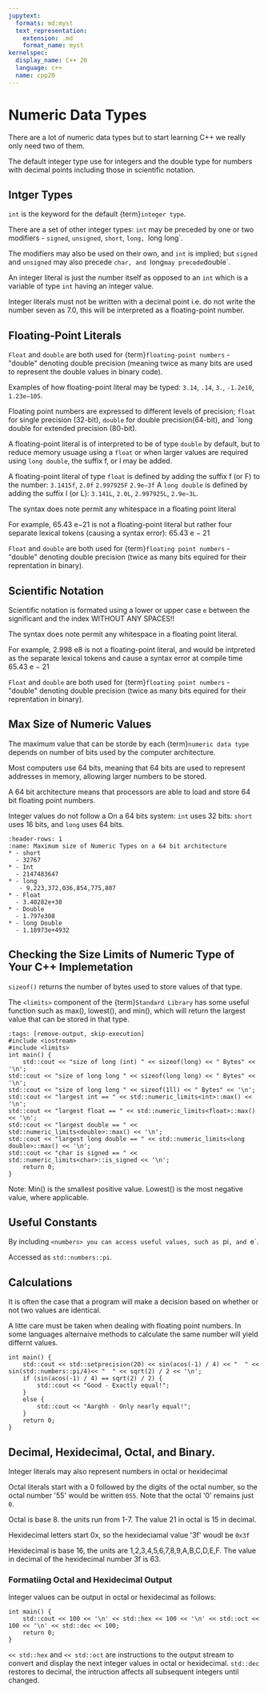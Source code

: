 ```yaml
---
jupytext:
  formats: md:myst
  text_representation:
    extension: .md
    format_name: myst
kernelspec:
  display_name: C++ 20
  language: c++
  name: cpp20
---
```


# Numeric Data Types

There are a lot of numeric data types but to start learning C++ we really only need two of them.

The default integer type use for integers and the double type for numbers with decimal points including those in scientific notation.


## Intger Types

`int` is the keyword for the default {term}`integer type`. 

There are a set of other integer types: `int` may be preceded by one or two modifiers - `signed`, `unsigned`, `short`, `long, `long long`. 

The modifiers may also be used on their own, and `int` is implied; but `signed` and `unsigned` may also precede `char, and `long` may precede `double`.

An integer literal is just the number itself as opposed to an `int` which is a variable of type `int` having an integer value.

Integer literals must not be written with a decimal point i.e. do not write the number seven as 7.0, this will be interpreted as a floating-point number.

## Floating-Point Literals
`Float` and `double` are both used for {term}`floating-point numbers` - "double" denoting double precision (meaning twice as many bits are used to represent the double values in binary code).

Examples of how floating-point literal may be typed: `3.14`, `.14`, `3.`, `-1.2e10`, `1.23e−105`.

Floating point numbers are expressed to different levels of precision; `float` for single precision (32-bit), `double` for double precision(64-bit), and `long double for extended precision (80-bit).

A floating-point literal is of interpreted to be of type `double` by default, but to reduce memory usuage using a `float` or when larger values are required using `long double`, the suffix f, or l may be added.

A floating-point literal of type `float` is defined by adding the suffix f (or F) to the number: `3.1415f`, `2.0f` `2.997925F` `2.9e−3f`
A `long double` is defined by adding the suffix l (or L): `3.141L`, `2.0L`, `2.997925L`, `2.9e−3L`.


The syntax does note permit any whitespace in a floating point literal 

For example, 65.43 e−21 is not a floating-point literal but rather four separate lexical tokens (causing a syntax error):
65.43 e − 21

`Float` and `double` are both used for {term}`floating point numbers` - "double" denoting double precision (twice as many bits equired for their reprentation in binary).

## Scientific Notation

Scientific notation is formated using a lower or upper case `e` between the significant and the index WITHOUT ANY SPACES!!   

The syntax does note permit any whitespace in a floating point literal. 

For example, 2.998 e8 is not a floating-point literal, and would be intpreted as the separate lexical tokens and cause a syntax error at compile time
65.43 e − 21

`Float` and `double` are both used for {term}`floating point numbers` - "double" denoting double precision (twice as many bits equired for their reprentation in binary).




## Max Size of Numeric Values
The maximum value that can be storde by each {term}`numeric data type` depends on number of bits used by the computer architecture. 

Most computers use 64 bits, meaning that 64 bits are used to represent addresses in memory, allowing larger numbers to be stored.

A 64 bit architecture means that processors are able to load and store 64 bit floating point numbers.

Integer values do not follow a 
On a 64 bits system: `int` uses 32 bits: `short` uses 16 bits, and `long` uses 64 bits.

```{list-table}
:header-rows: 1
:name: Maximum size of Numeric Types on a 64 bit architecture
* - short
  - 32767
* - Int
  - 2147483647
* - long
   - 9,223,372,036,854,775,807
* - Float
  - 3.40282e+38
* - Double  
  - 1.797e308
* - long Double  
  - 1.18973e+4932 
```

## Checking the Size Limits of Numeric Type of Your C++ Implemetation

`sizeof()` returns the number of bytes used to store values of that type.

The `<limits>` component of the {term}`Standard Library` has some useful function such as max(), lowest(), and min(), which will return the largest value that can be stored in that type.

```{code-cell}
:tags: [remove-output, skip-execution]
#include <iostream>
#include <limits>
int main() {
	std::cout << "size of long (int) " << sizeof(long) << " Bytes" << '\n';
std::cout << "size of long long " << sizeof(long long) << " Bytes" << '\n';
std::cout << "size of long long " << sizeof(1ll) << " Bytes" << '\n';
std::cout << "largest int == " << std::numeric_limits<int>::max() << '\n';
std::cout << "largest float == " << std::numeric_limits<float>::max() << '\n';
std::cout << "largest double == " << std::numeric_limits<double>::max() << '\n';
std::cout << "largest long double == " << std::numeric_limits<long double>::max() << '\n';
std::cout << "char is signed == " << std::numeric_limits<char>::is_signed << '\n';
	return 0;
}
```
Note: Min() is the smallest positive value. Lowest() is the most negative value, where applicable.

## Useful Constants

By including `<numbers> you can access useful values, such as `pi`, and `e`.

Accessed as `std::numbers::pi`.

## Calculations

It is often the case that a program will make a decision based on whether or not two values are identical.

A litte care must be taken when dealing with floating point numbers. In some languages alternaive methods to calculate the same number will yield differnt values.

```{code-cell}
int main() {
	std::cout << std::setprecision(20) << sin(acos(-1) / 4) << "  " << sin(std::numbers::pi/4)<< "  " << sqrt(2) / 2 << '\n';
	if (sin(acos(-1) / 4) == sqrt(2) / 2) {
		std::cout << "Good - Exactly equal!";
	}
	else {
		std::cout << "Aarghh - Only nearly equal!";
	}
	return 0;
}
```



## Decimal, Hexidecimal, Octal, and Binary.

Integer literals may also represent numbers in octal or hexidecimal

Octal literals start with a 0 followed by the digits of the octal number, so the octal number '55' would be written `055`. Note that the octal '0' remains just `0`.

Octal is base 8. the units run from 1-7. The value 21 in octal is 15 in decimal.

Hexidecimal letters start 0x, so the hexideciamal value '3f' woudl be `0x3f`

Hexidecimal is base 16, the units are 1,2,3,4,5,6,7,8,9,A,B,C,D,E,F. The value in decimal of the hexidecimal number 3f is 63.


### Formatiing Octal and Hexidecimal Output

Integer values can be output in octal or hexidecimal as follows:

```{code-cell} cpp
int main() {
	std::cout << 100 << '\n' << std::hex << 100 << '\n' << std::oct << 100 << '\n' << std::dec << 100;
	return 0;
}
```
`<< std::hex` and `<< std::oct` are instructions to the output stream to convert and display the next integer values in octal or hexidecimal. 
`std::dec` restores to decimal, the intruction affects all subsequent integers until changed.